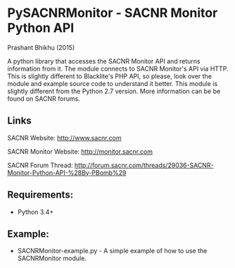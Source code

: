# PySACNRMonitor - SACNR Monitor Python API

Prashant Bhikhu (2015)

A python library that accesses the SACNR Monitor API and returns information from it. The module connects to SACNR Monitor's API via HTTP. This is slightly different to Blacklite's PHP API, so please, look over the module and example
source code to understand it better. This module is slightly different from the Python 2.7 version. More information can be be found on SACNR forums. 


## Links
SACNR Website:         http://www.sacnr.com

SACNR Monitor Website: http://monitor.sacnr.com

SACNR Forum Thread:    http://forum.sacnr.com/threads/29036-SACNR-Monitor-Python-API-%28By-PBomb%29

## Requirements:
* Python 3.4+

## Example:
* SACNRMonitor-example.py - A simple example of how to use the SACNRMonitor module.
